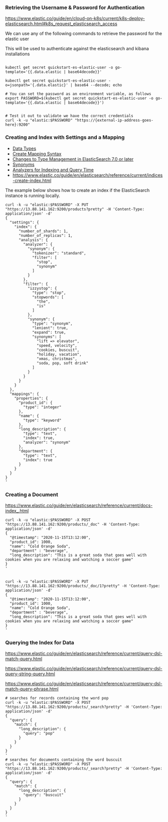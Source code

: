 
### Retrieving the Username & Password for Authentication

https://www.elastic.co/guide/en/cloud-on-k8s/current/k8s-deploy-elasticsearch.html#k8s_request_elasticsearch_access

We can use any of the following commands to retrieve the password for the elastic user

This will be used to authenticate against the elasticsearch and kibana installations

```shell 

kubectl get secret quickstart-es-elastic-user -o go-template='{{.data.elastic | base64decode}}'
 
kubectl get secret quickstart-es-elastic-user -o=jsonpath='{.data.elastic}' | base64 --decode; echo

# You can set the password as an environment variable, as follows
export PASSWORD=$(kubectl get secret quickstart-es-elastic-user -o go-template='{{.data.elastic | base64decode}}')


# Test it out to validate we have the correct credentials
curl -k -u "elastic:$PASSWORD" "https://{external-ip-address-goes-here}:9200"

```


### Creating and Index with Settings and a Mapping

- [Data Types](https://www.elastic.co/guide/en/elasticsearch/reference/current/mapping-types.html)
- [Create Mapping Syntax](https://www.elastic.co/guide/en/elasticsearch/reference/current/mapping.html)
- [Changes to Type Management in ElasticSearch 7.0 or later](https://www.elastic.co/guide/en/elasticsearch/reference/current/removal-of-types.html)
- [Synonyms](https://www.elastic.co/guide/en/elasticsearch/reference/current/analysis-synonym-tokenfilter.html)
- [Analyzers for Indexing and Query Time](https://www.elastic.co/guide/en/elasticsearch/reference/7.3/analyzer.html)
- https://www.elastic.co/guide/en/elasticsearch/reference/current/indices-create-index.html

The example below shows how to create an index if the ElasticSearch instance is running locally.

```shell
curl -k -u "elastic:$PASSWORD" -X PUT "https://13.88.141.162:9200/products?pretty" -H 'Content-Type: application/json' -d'
{
  "settings": {
    "index": {
      "number_of_shards": 1,
      "number_of_replicas": 1,
      "analysis": {
        "analyzer": {
          "synonym": {
            "tokenizer": "standard",
            "filter": [
              "stop",
              "synonym"
            ]
          }
        },
        "filter": {
          "izzystop": {
            "type": "stop",
            "stopwords": [
              "the",
              "is"
            ]
          },
          "synonym": {
            "type": "synonym",
            "lenient": true,
            "expand": true,
            "synonyms": [
              "lift => elevator",
              "speed, velocity",
              "cookies, buscuit",
              "holiday, vacation",
              "xmas, christmas",
              "soda, pop, soft drink"
            ]
          }
        }
      }
    }
  },
  "mappings": {
    "properties": {
      "product_id": {
        "type": "integer"
      },
      "name": {
        "type": "keyword"
      },
      "long_description": {
        "type": "text",
        "index": true,
        "analyzer": "synonym"
      },
      "department": {
        "type": "text",
        "index": true
      }
    }
  }
}
'

```

### Creating a Document 

https://www.elastic.co/guide/en/elasticsearch/reference/current/docs-index_.html

```shell
curl -k -u "elastic:$PASSWORD" -X POST "https://13.88.141.162:9200/products/_doc" -H 'Content-Type: application/json' -d'
{
  "@timestamp": "2020-11-15T13:12:00",
  "product_id": 1000,
  "name": "Cold Orange Soda",
  "department" : "beverage",
  "long_description": "This is a great soda that goes well with cookies when you are relaxing and watching a soccer game"
}
'


curl -k -u "elastic:$PASSWORD" -X PUT "https://13.88.141.162:9200/products/_doc/1?pretty" -H 'Content-Type: application/json' -d'
{
  "@timestamp": "2020-11-15T13:12:00",
  "product_id": 1000,
  "name": "Cold Orange Soda",
  "department" : "beverage",
  "long_description": "This is a great soda that goes well with cookies when you are relaxing and watching a soccer game"
}
'
```


### Querying the Index for Data

https://www.elastic.co/guide/en/elasticsearch/reference/current/query-dsl-match-query.html

https://www.elastic.co/guide/en/elasticsearch/reference/current/query-dsl-query-string-query.html

https://www.elastic.co/guide/en/elasticsearch/reference/current/query-dsl-match-query-phrase.html

```shell
# searches for records containing the word pop
curl -k -u "elastic:$PASSWORD" -X POST "https://13.88.141.162:9200/products/_search?pretty" -H 'Content-Type: application/json' -d'
{
  "query": {
    "match": {
      "long_description": {
        "query": "pop"
      }
    }
  }
}
'
# searches for documents containing the word buscuit
curl -k -u "elastic:$PASSWORD" -X POST "https://13.88.141.162:9200/products/_search?pretty" -H 'Content-Type: application/json' -d'
{
  "query": {
    "match": {
      "long_description": {
        "query": "buscuit"
      }
    }
  }
}
'

```

